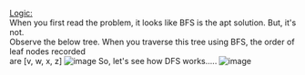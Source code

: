 <ins>Logic:</ins></br>
When you first read the problem, it looks like BFS is the apt solution. But, it's not.</br>
Observe the below tree. When you traverse this tree using BFS, the order of leaf nodes recorded </br>
are [v, w, x, z]
![image](https://github.com/user-attachments/assets/81a863ba-b64a-4f00-aeb3-2224d21d287f)
So, let's see how DFS works.....
![image](https://github.com/user-attachments/assets/d0a021af-2727-45be-9f8f-9fcf03924204)


